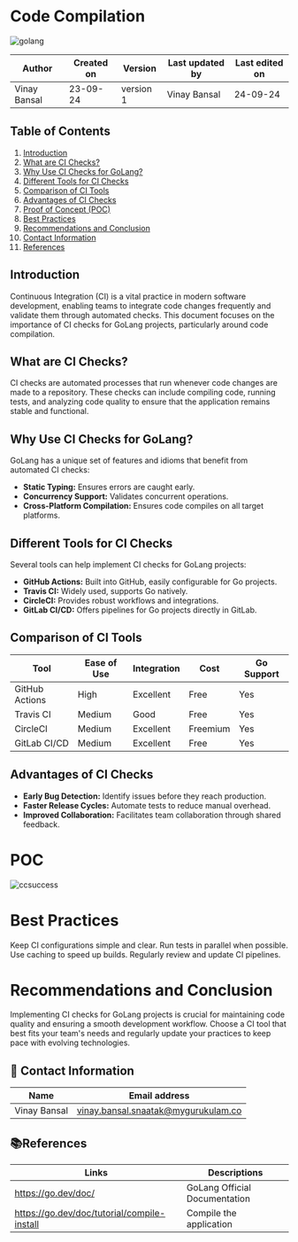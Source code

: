 # Code Compilation
![golang](https://github.com/user-attachments/assets/67dd5a3c-4561-44aa-99a5-a689b3d0d352)
  
  | Author        | Created on | Version | Last updated by | Last edited on |
  |-------------|---------|-------------|-------------|---------|
  | Vinay Bansal | 23-09-24 | version 1 | Vinay Bansal | 24-09-24 |


## Table of Contents
1. [Introduction](#introduction)
2. [What are CI Checks?](#what-are-ci-checks)
3. [Why Use CI Checks for GoLang?](#why-use-ci-checks-for-golang)
4. [Different Tools for CI Checks](#different-tools-for-ci-checks)
5. [Comparison of CI Tools](#comparison-of-ci-tools)
6. [Advantages of CI Checks](#advantages-of-ci-checks)
7. [Proof of Concept (POC)](#proof-of-concept-poc)
8. [Best Practices](#best-practices)
9. [Recommendations and Conclusion](#recommendations-and-conclusion)
10. [Contact Information](#contact-information)
11. [References](#references)

## Introduction
Continuous Integration (CI) is a vital practice in modern software development, enabling teams to integrate code changes frequently and validate them through automated checks. This document focuses on the importance of CI checks for GoLang projects, particularly around code compilation.

## What are CI Checks?
CI checks are automated processes that run whenever code changes are made to a repository. These checks can include compiling code, running tests, and analyzing code quality to ensure that the application remains stable and functional.

## Why Use CI Checks for GoLang?
GoLang has a unique set of features and idioms that benefit from automated CI checks:
- **Static Typing:** Ensures errors are caught early.
- **Concurrency Support:** Validates concurrent operations.
- **Cross-Platform Compilation:** Ensures code compiles on all target platforms.

## Different Tools for CI Checks
Several tools can help implement CI checks for GoLang projects:
- **GitHub Actions:** Built into GitHub, easily configurable for Go projects.
- **Travis CI:** Widely used, supports Go natively.
- **CircleCI:** Provides robust workflows and integrations.
- **GitLab CI/CD:** Offers pipelines for Go projects directly in GitLab.

## Comparison of CI Tools
| Tool            | Ease of Use | Integration | Cost      | Go Support |
|-----------------|-------------|-------------|-----------|------------|
| GitHub Actions  | High        | Excellent   | Free      | Yes        |
| Travis CI       | Medium      | Good        | Free      | Yes        |
| CircleCI        | Medium      | Excellent   | Freemium  | Yes        |
| GitLab CI/CD    | Medium      | Excellent   | Free      | Yes        |

## Advantages of CI Checks
- **Early Bug Detection:** Identify issues before they reach production.
- **Faster Release Cycles:** Automate tests to reduce manual overhead.
- **Improved Collaboration:** Facilitates team collaboration through shared feedback.


# POC
![ccsuccess](https://github.com/user-attachments/assets/3089ecee-144a-4fc4-a54d-fec1eff6539f)



# Best Practices
Keep CI configurations simple and clear.
Run tests in parallel when possible.
Use caching to speed up builds.
Regularly review and update CI pipelines.

# Recommendations and Conclusion
Implementing CI checks for GoLang projects is crucial for maintaining code quality and ensuring a smooth development workflow. Choose a CI tool that best fits your team's needs and regularly update your practices to keep pace with evolving technologies.

##  📧 Contact Information
| Name | Email address|
|------|---------------------|
| Vinay Bansal | vinay.bansal.snaatak@mygurukulam.co |

## 📚References
| Links | Descriptions|
|------|---------------------|
|  https://go.dev/doc/ | GoLang Official Documentation |
| https://go.dev/doc/tutorial/compile-install| Compile the application |



